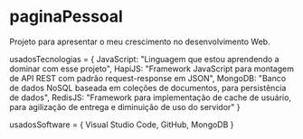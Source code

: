 # paginaPessoal
Projeto para apresentar o meu crescimento no desenvolvimento Web.

usadosTecnologias = {
JavaScript: "Linguagem que estou aprendendo a dominar com esse projeto",
HapiJS: "Framework JavaScript para montagem de API REST com padrão request-response em JSON",
MongoDB: "Banco de dados NoSQL baseada em coleções de documentos, para persistência de dados",
RedisJS: "Framework para implementação de cache de usuário, para agilização de entrega e diminuição de uso do servidor"
}

usadosSoftware = {
Visual Studio Code,
GitHub,
MongoDB
}